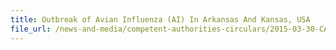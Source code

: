 ```yaml
---
title: Outbreak of Avian Influenza (AI) In Arkansas And Kansas, USA 
file_url: /news-and-media/competent-authorities-circulars/2015-03-30-CA.pdf
---
```

